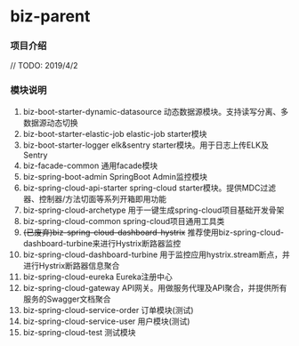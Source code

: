 # biz-parent

### 项目介绍

// TODO: 2019/4/2  

### 模块说明

1. biz-boot-starter-dynamic-datasource
    动态数据源模块。支持读写分离、多数据源动态切换
2. biz-boot-starter-elastic-job
    elastic-job starter模块
3. biz-boot-starter-logger
    elk&sentry starter模块。用于日志上传ELK及Sentry
4. biz-facade-common
    通用facade模块
5. biz-spring-boot-admin
    SpringBoot Admin监控模块
6. biz-spring-cloud-api-starter
   spring-cloud starter模块。提供MDC过滤器、控制器/方法切面等系列开箱即用功能
7. biz-spring-cloud-archetype
    用于一键生成spring-cloud项目基础开发骨架
8. biz-spring-cloud-common
    spring-cloud项目通用工具类
9. ~~(已废弃)biz-spring-cloud-dashboard-hystrix~~
    推荐使用biz-spring-cloud-dashboard-turbine来进行Hystrix断路器监控
10. biz-spring-cloud-dashboard-turbine
     用于监控应用hystrix.stream断点，并进行Hystrix断路器信息聚合
11. biz-spring-cloud-eureka
     Eureka注册中心
12. biz-spring-cloud-gateway
     API网关。用做服务代理及API聚合，并提供所有服务的Swagger文档聚合
13. biz-spring-cloud-service-order
     订单模块(测试)
14. biz-spring-cloud-service-user
     用户模块(测试)
15. biz-spring-cloud-test
     测试模块